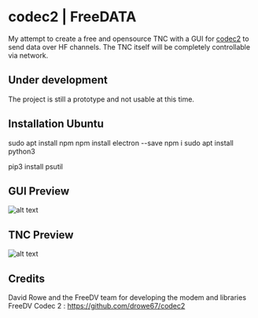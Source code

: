 # codec2 | FreeDATA
My attempt to create a free and opensource TNC with a GUI for [codec2](https://github.com/drowe67/codec2) to send data over HF channels. 
The TNC itself will be completely controllable via network.

## Under development
The project is still a prototype and not usable at this time.

## Installation Ubuntu
sudo apt install npm
npm install electron --save
npm i
sudo apt install python3

pip3 install psutil

## GUI Preview
![alt text](https://github.com/DJ2LS/FreeDATA/blob/main/documentation/FreeDATA_GUI_Preview.png "GUI Preview")

## TNC Preview
![alt text](https://github.com/DJ2LS/FreeDATA/blob/main/documentation/FreeDATA_TNC_Preview.png "TNC Preview")

## Credits
David Rowe and the FreeDV team for developing the modem and libraries
FreeDV Codec 2 : https://github.com/drowe67/codec2
